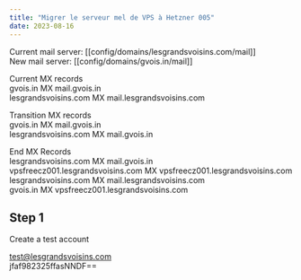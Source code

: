 ```yaml
---
title: "Migrer le serveur mel de VPS à Hetzner 005"
date: 2023-08-16
---
```


Current mail server: [[config/domains/lesgrandsvoisins.com/mail]]  
New mail server: [[config/domains/gvois.in/mail]]

Current MX records   
gvois.in MX mail.gvois.in     
lesgrandsvoisins.com MX mail.lesgrandsvoisins.com  

Transition MX records   
gvois.in MX mail.gvois.in     
lesgrandsvoisins.com MX mail.gvois.in     

End MX Records  
lesgrandsvoisins.com MX mail.gvois.in     
vpsfreecz001.lesgrandsvoisins.com MX vpsfreecz001.lesgrandsvoisins.com  
lesgrandsvoisins.com MX mail.lesgrandsvoisins.com  
gvois.in MX vpsfreecz001.lesgrandsvoisins.com

## Step 1

Create a test account

test@lesgrandsvoisins.com   
jfaf982325ffasNNDF==


